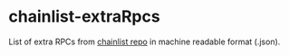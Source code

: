 # chainlist-extraRpcs

List of extra RPCs from [chainlist repo](https://github.com/DefiLlama/chainlist) in machine readable format (.json).

